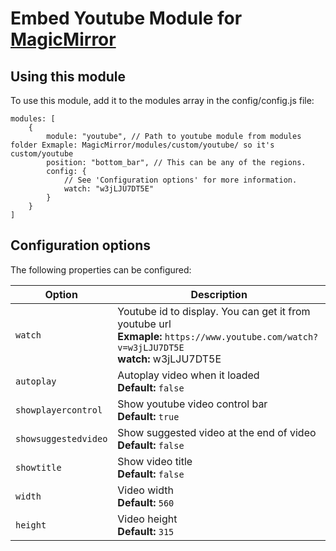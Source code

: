 # Embed Youtube Module for [MagicMirror](https://github.com/MichMich/MagicMirror)


## Using this module
To use this module, add it to the modules array in the config/config.js file:
```
modules: [
	{
		module: "youtube", // Path to youtube module from modules folder Exmaple: MagicMirror/modules/custom/youtube/ so it's custom/youtube
		position: "bottom_bar",	// This can be any of the regions.
		config: {
			// See 'Configuration options' for more information.
			watch: "w3jLJU7DT5E"
		}
	}
]
```

## Configuration options
The following properties can be configured:

| Option | Description
| ------ | ---------------------------------------------------------------------
| `watch`| Youtube id to display. You can get it from youtube url <br> **Exmaple:** `https://www.youtube.com/watch?v=w3jLJU7DT5E` <br>**watch:** w3jLJU7DT5E
| `autoplay` | Autoplay video when it loaded <br> **Default:** ``false``
| `showplayercontrol` | Show youtube video control bar <br> **Default:** ``true``
| `showsuggestedvideo` | Show suggested video at the end of video <br> **Default:** ``false``
| `showtitle` | Show video title <br> **Default:** ``false``
| `width` | Video width <br> **Default:** ``560``
| `height` | Video height <br> **Default:** ``315``